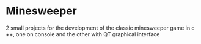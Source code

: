 # Minesweeper
2 small projects for the development of the classic minesweeper game in c ++, one on console and the other with QT graphical interface
